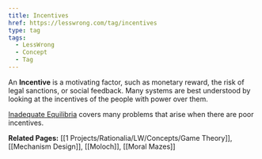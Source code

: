 ```yaml
---
title: Incentives
href: https://lesswrong.com/tag/incentives
type: tag
tags:
  - LessWrong
  - Concept
  - Tag
---
```


An **Incentive** is a motivating factor, such as monetary reward, the risk of legal sanctions, or social feedback. Many systems are best understood by looking at the incentives of the people with power over them.

[Inadequate Equilibria](https://www.lesswrong.com/s/oLGCcbnvabyibnG9d) covers many problems that arise when there are poor incentives.

**Related Pages:** [[1 Projects/Rationalia/LW/Concepts/Game Theory]], [[Mechanism Design]], [[Moloch]], [[Moral Mazes]]